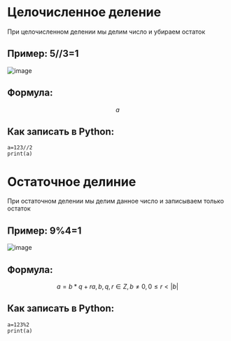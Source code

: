 # Целочисленное деление

При целочисленном делении мы делим число и убираем остаток

## Пример: 5//3=1

![image](https://github.com/goshaZX/cd/assets/144109250/cc237ffb-5bb3-4883-9d8b-b9e85ace06ea)

## Формула:
$$
 a%b=0,1,2...b-1, %8=8 0≤a%b<b 
$$
## Как записать в Python:
```
a=123//2
print(a)
``` 

# Остаточное делиние

При остаточном делении мы делим данное число и записываем только остаток

## Пример: 9%4=1 

![image](https://github.com/goshaZX/cd/assets/144109250/cc237ffb-5bb3-4883-9d8b-b9e85ace06ea)

## Формула:
$$
a=b*q+r  a,b,q,r∈Z,b≠0,0≤r<|b| 
$$
## Как записать в Python:
```
a=123%2
print(a)
``` 







